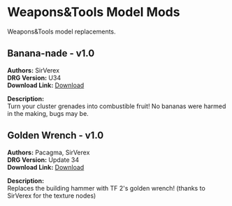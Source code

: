 # Weapons&Tools Model Mods

Weapons&Tools model replacements.

<!-- mod list -->

## Banana-nade - v1.0
**Authors:** SirVerex  
**DRG Version:** U34  
**Download Link:** [Download](https://github.com/ArcticEcho/DRG-Mods/raw/ffcb64c1a309dcd251a5a9e35c480602e6a4be03/Visual/3D%20Model%20Replacement/Weapons%26Tools/Banana-nade%20-%20V1.0.zip)  

**Description:**  
Turn your cluster grenades into combustible fruit! No bananas were harmed in the making, bugs may be.

## Golden Wrench - v1.0
**Authors:** Pacagma, SirVerex  
**DRG Version:** Update 34  
**Download Link:** [Download](https://github.com/ArcticEcho/DRG-Mods/raw/daf9db633a4fee0004272fe62837d85d6117564e/Visual/3D%20Model%20Replacement/Weapons%26Tools/Golden%20Wrench%20-%20V1.0%20_P.pak)  

**Description:**  
Replaces the building hammer with TF 2's golden wrench! (thanks to SirVerex for the texture nodes)